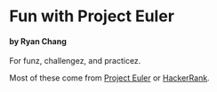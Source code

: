 # Fun with Project Euler
#### by Ryan Chang

For funz, challengez, and practicez. 

Most of these come from [Project Euler](https://projecteuler.net/archives) or [HackerRank](https://www.hackerrank.com/).
